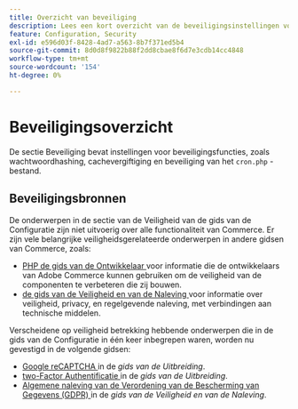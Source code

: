 ```yaml
---
title: Overzicht van beveiliging
description: Lees een kort overzicht van de beveiligingsinstellingen voor de Adobe Commerce-toepassing.
feature: Configuration, Security
exl-id: e596d03f-8428-4ad7-a563-8b7f371ed5b4
source-git-commit: 8d0d8f9822b88f2dd8cbae8f6d7e3cdb14cc4848
workflow-type: tm+mt
source-wordcount: '154'
ht-degree: 0%

---
```


# Beveiligingsoverzicht

De sectie Beveiliging bevat instellingen voor beveiligingsfuncties, zoals wachtwoordhashing, cachevergiftiging en beveiliging van het `cron.php` -bestand.

## Beveiligingsbronnen

De onderwerpen in de sectie van de Veiligheid van de gids van de Configuratie zijn niet uitvoerig over alle functionaliteit van Commerce. Er zijn vele belangrijke veiligheidsgerelateerde onderwerpen in andere gidsen van Commerce, zoals:

- [ PHP de gids van de Ontwikkelaar ](https://developer.adobe.com/commerce/php/development/security/) voor informatie die de ontwikkelaars van Adobe Commerce kunnen gebruiken om de veiligheid van de componenten te verbeteren die zij bouwen.
- [ de gids van de Veiligheid en van de Naleving ](https://devdocs.magento.com/security/security-and-compliance.html) voor informatie over veiligheid, privacy, en regelgevende naleving, met verbindingen aan technische middelen.

Verscheidene op veiligheid betrekking hebbende onderwerpen die in de gids van de Configuratie in één keer inbegrepen waren, worden nu gevestigd in de volgende gidsen:

- [ Google reCAPTCHA ](https://devdocs.magento.com/guides/v2.4/security/google-recaptcha.html) in de _gids van de Uitbreiding_.
- [ two-Factor Authentificatie ](https://devdocs.magento.com/guides/v2.4/security/two-factor-authentication.html) in de _gids van de Uitbreiding_.
- [ Algemene naleving van de Verordening van de Bescherming van Gegevens (GDPR) ](https://devdocs.magento.com/compliance/privacy/gdpr.html) in de _gids van de Veiligheid en van de Naleving_.
